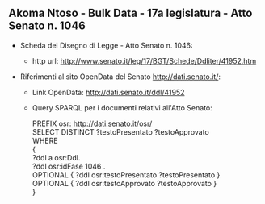 ## Akoma Ntoso - Bulk Data - 17a legislatura - Atto Senato n. 1046 ##

* Scheda del Disegno di Legge - Atto Senato n. 1046:
	* http url: http://www.senato.it/leg/17/BGT/Schede/Ddliter/41952.htm

* Riferimenti al sito OpenData del Senato http://dati.senato.it/:
	* Link OpenData: http://dati.senato.it/ddl/41952
	* Query SPARQL per i documenti relativi all'Atto Senato:

        PREFIX osr: <http://dati.senato.it/osr/>  
		SELECT DISTINCT ?testoPresentato ?testoApprovato  
		WHERE  
		{  
		    ?ddl a osr:Ddl.  
		    ?ddl osr:idFase 1046 .  
		    OPTIONAL { ?ddl osr:testoPresentato ?testoPresentato }  
		    OPTIONAL { ?ddl osr:testoApprovato ?testoApprovato }  
		}
		